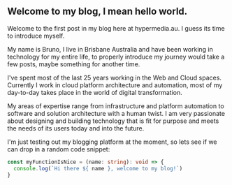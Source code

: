 ## Welcome to my blog, I mean hello world.

Welcome to the first post in my blog here at hypermedia.au. I guess its time to introduce myself.

My name is Bruno, I live in Brisbane Australia and have been working in technology for my entire life, to properly introduce my journey would take a few posts, maybe something for another time.

I've spent most of the last 25 years working in the Web and Cloud spaces. Currently I work in cloud platform architecture and automation, most of my day-to-day takes place in the world of digital transformation.

My areas of expertise range from infrastructure and platform automation to software and solution architecture with a human twist. I am very passionate about designing and building technology that is fit for purpose and meets the needs of its users today and into the future.

I'm just testing out my blogging platform at the moment, so lets see if we can drop in a random code snippet:

```typescript
const myFunctionIsNice = (name: string): void => {
  console.log(`Hi there ${ name }, welcome to my blog!`)
}
```


<script src="https://utteranc.es/client.js"
        repo="[ENTER REPO HERE]"
        issue-term="pathname"
        theme="github-dark"
        crossorigin="anonymous"
        async>
</script>

